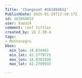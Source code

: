 ```yaml
---
Title: 'Changeset #161894652'
PublishDate: 2025-01-29T12:10:17Z
id: 161894652
user: dada24
comment: roof tittles
created_by: iD 2.30.4
tags:
- Montenegro
bbox:
  min_lon: 18.834461
  min_lat: 42.2779725
  max_lon: 18.8383936
  max_lat: 42.2799933

---
```

